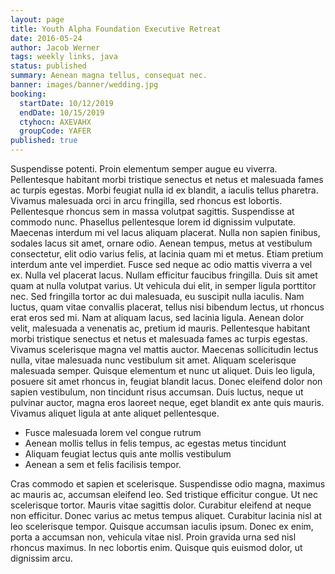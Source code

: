 ```yaml
---
layout: page
title: Youth Alpha Foundation Executive Retreat
date: 2016-05-24
author: Jacob Werner
tags: weekly links, java
status: published
summary: Aenean magna tellus, consequat nec.
banner: images/banner/wedding.jpg
booking:
  startDate: 10/12/2019
  endDate: 10/15/2019
  ctyhocn: AXEVAHX
  groupCode: YAFER
published: true
---
```

Suspendisse potenti. Proin elementum semper augue eu viverra. Pellentesque habitant morbi tristique senectus et netus et malesuada fames ac turpis egestas. Morbi feugiat nulla id ex blandit, a iaculis tellus pharetra. Vivamus malesuada orci in arcu fringilla, sed rhoncus est lobortis. Pellentesque rhoncus sem in massa volutpat sagittis. Suspendisse at commodo nunc. Phasellus pellentesque lorem id dignissim vulputate. Maecenas interdum mi vel lacus aliquam placerat. Nulla non sapien finibus, sodales lacus sit amet, ornare odio. Aenean tempus, metus at vestibulum consectetur, elit odio varius felis, at lacinia quam mi et metus. Etiam pretium interdum ante vel imperdiet. Fusce sed neque ac odio mattis viverra a vel ex. Nulla vel placerat lacus. Nullam efficitur faucibus fringilla. Duis sit amet quam at nulla volutpat varius.
Ut vehicula dui elit, in semper ligula porttitor nec. Sed fringilla tortor ac dui malesuada, eu suscipit nulla iaculis. Nam luctus, quam vitae convallis placerat, tellus nisi bibendum lectus, ut rhoncus erat eros sed mi. Nam at aliquam lacus, sed lacinia ligula. Aenean dolor velit, malesuada a venenatis ac, pretium id mauris. Pellentesque habitant morbi tristique senectus et netus et malesuada fames ac turpis egestas. Vivamus scelerisque magna vel mattis auctor. Maecenas sollicitudin lectus nulla, vitae malesuada nunc vestibulum sit amet. Aliquam scelerisque malesuada semper. Quisque elementum et nunc ut aliquet. Duis leo ligula, posuere sit amet rhoncus in, feugiat blandit lacus. Donec eleifend dolor non sapien vestibulum, non tincidunt risus accumsan. Duis luctus, neque ut pulvinar auctor, magna eros laoreet neque, eget blandit ex ante quis mauris. Vivamus aliquet ligula at ante aliquet pellentesque.

* Fusce malesuada lorem vel congue rutrum
* Aenean mollis tellus in felis tempus, ac egestas metus tincidunt
* Aliquam feugiat lectus quis ante mollis vestibulum
* Aenean a sem et felis facilisis tempor.

Cras commodo et sapien et scelerisque. Suspendisse odio magna, maximus ac mauris ac, accumsan eleifend leo. Sed tristique efficitur congue. Ut nec scelerisque tortor. Mauris vitae sagittis dolor. Curabitur eleifend at neque non efficitur. Donec varius ac metus tempus aliquet. Curabitur lacinia nisl at leo scelerisque tempor. Quisque accumsan iaculis ipsum. Donec ex enim, porta a accumsan non, vehicula vitae nisl. Proin gravida urna sed nisl rhoncus maximus. In nec lobortis enim. Quisque quis euismod dolor, ut dignissim arcu.
